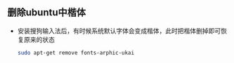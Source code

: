 ## 删除ubuntu中楷体

* 安装搜狗输入法后，有时候系统默认字体会变成楷体，此时把楷体删掉即可恢复原来的状态

  ```sh
  sudo apt-get remove fonts-arphic-ukai
  ```


